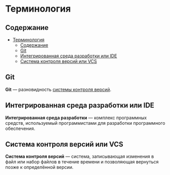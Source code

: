 # Терминология

## Содержание

- [Терминология](#терминология)
  - [Содержание](#содержание)
  - [Git](#git)
  - [Интегрированная среда разработки или IDE](#интегрированная-среда-разработки-или-ide)
  - [Система контроля версий или VCS](#система-контроля-версий-или-vcs)

## Git

**Git** — разновидность [системы контроля версий](#система-контроля-версий-или-vcs).

## Интегрированная среда разработки или IDE

**Интегрированная среда разработки** — комплекс программных средств, используемый программистами для разработки программного обеспечения.

## Система контроля версий или VCS

**Система контроля версий** — система, записывающая изменения в файл или набор файлов в течение времени и позволяющая вернуться позже к определённой версии.
